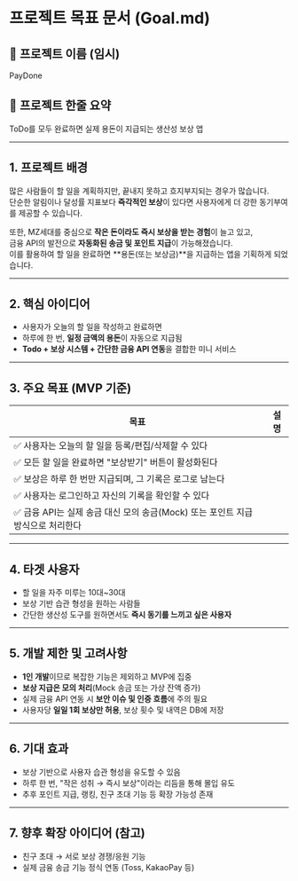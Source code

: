 # 프로젝트 목표 문서 (Goal.md)

## 🎯 프로젝트 이름 (임시)
PayDone

## 📝 프로젝트 한줄 요약
ToDo를 모두 완료하면 실제 용돈이 지급되는 생산성 보상 앱

---

## 1. 프로젝트 배경

많은 사람들이 할 일을 계획하지만, 끝내지 못하고 흐지부지되는 경우가 많습니다.  
단순한 알림이나 달성률 지표보다 **즉각적인 보상**이 있다면 사용자에게 더 강한 동기부여를 제공할 수 있습니다.

또한, MZ세대를 중심으로 **작은 돈이라도 즉시 보상을 받는 경험**이 늘고 있고,  
금융 API의 발전으로 **자동화된 송금 및 포인트 지급**이 가능해졌습니다.  
이를 활용하여 할 일을 완료하면 **용돈(또는 보상금)**을 지급하는 앱을 기획하게 되었습니다.

---

## 2. 핵심 아이디어

- 사용자가 오늘의 할 일을 작성하고 완료하면
- 하루에 한 번, **일정 금액의 용돈**이 자동으로 지급됨
- **Todo + 보상 시스템 + 간단한 금융 API 연동**을 결합한 미니 서비스

---

## 3. 주요 목표 (MVP 기준)

| 목표 | 설명 |
|------|------|
| ✅ 사용자는 오늘의 할 일을 등록/편집/삭제할 수 있다 |
| ✅ 모든 할 일을 완료하면 "보상받기" 버튼이 활성화된다 |
| ✅ 보상은 하루 한 번만 지급되며, 그 기록은 로그로 남는다 |
| ✅ 사용자는 로그인하고 자신의 기록을 확인할 수 있다 |
| ✅ 금융 API는 실제 송금 대신 모의 송금(Mock) 또는 포인트 지급 방식으로 처리한다 |

---

## 4. 타겟 사용자

- 할 일을 자주 미루는 10대~30대
- 보상 기반 습관 형성을 원하는 사람들
- 간단한 생산성 도구를 원하면서도 **즉시 동기를 느끼고 싶은 사용자**

---

## 5. 개발 제한 및 고려사항

- **1인 개발**이므로 복잡한 기능은 제외하고 MVP에 집중
- **보상 지급은 모의 처리**(Mock 송금 또는 가상 잔액 증가)
- 실제 금융 API 연동 시 **보안 이슈 및 인증 흐름**에 주의 필요
- 사용자당 **일일 1회 보상만 허용**, 보상 횟수 및 내역은 DB에 저장

---

## 6. 기대 효과

- 보상 기반으로 사용자 습관 형성을 유도할 수 있음
- 하루 한 번, "작은 성취 → 즉시 보상"이라는 리듬을 통해 몰입 유도
- 추후 포인트 지급, 랭킹, 친구 초대 기능 등 확장 가능성 존재

---

## 7. 향후 확장 아이디어 (참고)

- 친구 초대 → 서로 보상 경쟁/응원 기능
- 실제 금융 송금 기능 정식 연동 (Toss, KakaoPay 등)

